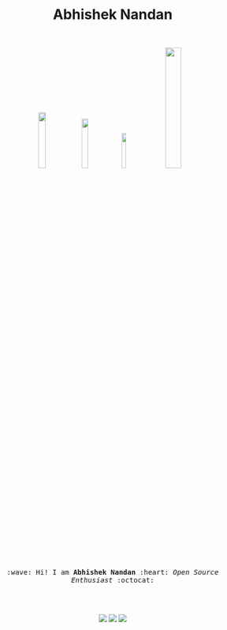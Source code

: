 <h1 align="center"> Abhishek Nandan </h1>

<br>

<p align="center">
  <a href="https://twitter.com/_abhisheknandan" target="_blank"><img src="https://img.shields.io/badge/-@_abhisheknandan-1ca0f1?style=flat&labelColor=1ca0f1&logo=twitter&logoColor=white&link=https://twitter.com/_abhisheknandan" width="17%"/></a>
  <a href="https://gitlab.com/nandanabhishek" target="_blank"><img src="https://img.shields.io/badge/-@nandanabhishek-292961?style=flat&labelColor=292961&logo=Gitlab&link=https://gitlab.com/nandanabhishek" width="16%"/></a>
  <a href="https://www.linkedin.com/in/nandanabhishek/" target="_blank"><img src="https://img.shields.io/badge/-nandanabhishek-blue?style=flat&logo=Linkedin&logoColor=white&link=https://www.linkedin.com/in/nandanabhishek/" width="13.5%"/></a>
  <a href="mailto:abhisheknandan00@gmail.com" target="_blank"><img src="https://img.shields.io/badge/-abhisheknandan00@gmail.com-c14438?style=flat&logo=Gmail&logoColor=white&link=mailto:abhisheknandan00@gmail.com" width="25%"/></a>
</p>

<br>
<p align="center">
  <br><br>
  <samp>
    :wave: Hi! I am <b>Abhishek Nandan</b> :heart: <em>Open Source Enthusiast</em> :octocat: <br><br>
  </samp>
</p>


<br>

<p align = "center">
  <img src = "https://github-readme-stats.vercel.app/api?username=nandanabhishek&show_icons=true&count_private=true&theme=radical&line_height=27">
  <img src ="https://github-readme-stats.vercel.app/api/top-langs/?username=nandanabhishek&count_private=true&theme=buefy">
  <img src="https://github-readme-stats.vercel.app/api/wakatime?username=nandanabhishek&count_private=true&theme=buefy">
</p>

